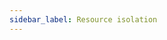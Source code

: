 ```yaml
---
sidebar_label: Resource isolation
---
```


 
 <!--
 - Running your dApp on a custom Orbit chain isolates your dApp's activity from other projects (eg those using Arbitrum L2 chains or Ethereum Mainnet directly)
   -  almost fully true with anytrust, somewhat less true with arbitrum rollup where the data needs to be posted to the underlying chain.
 - Running your dApp on a custom Orbit chain significantly increases resource availability, so you don’t need to compete for computation and storage resources
   - anytrust chains isolate your data throughput as well
-->

